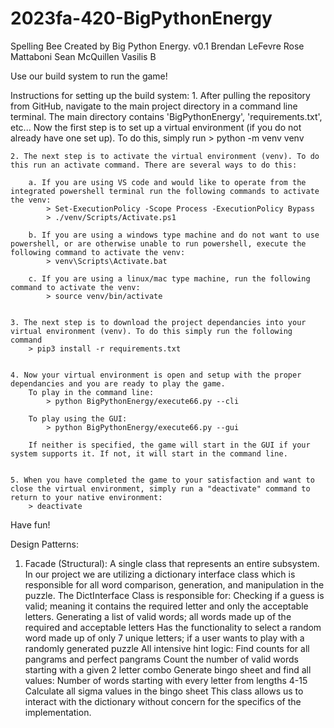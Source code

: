 # 2023fa-420-BigPythonEnergy
Spelling Bee Created by Big Python Energy.
v0.1
Brendan LeFevre
Rose Mattaboni
Sean McQuillen
Vasilis B

Use our build system to run the game!

Instructions for setting up the build system:
    1. After pulling the repository from GitHub, navigate to the main project directory in a command line terminal. The main directory contains 'BigPythonEnergy', 'requirements.txt', etc... Now the first step is to set up a virtual environment (if you do not already have one set up). To do this, simply run
        > python -m venv venv


    2. The next step is to activate the virtual environment (venv). To do this run an activate command. There are several ways to do this:

        a. If you are using VS code and would like to operate from the integrated powershell terminal run the following commands to activate the venv:
            > Set-ExecutionPolicy -Scope Process -ExecutionPolicy Bypass
            > ./venv/Scripts/Activate.ps1

        b. If you are using a windows type machine and do not want to use powershell, or are otherwise unable to run powershell, execute the following command to activate the venv:
            > venv\Scripts\Activate.bat

        c. If you are using a linux/mac type machine, run the following command to activate the venv:
            > source venv/bin/activate


    3. The next step is to download the project dependancies into your virtual environment (venv). To do this simply run the following command
        > pip3 install -r requirements.txt


    4. Now your virtual environment is open and setup with the proper dependancies and you are ready to play the game. 
        To play in the command line:
            > python BigPythonEnergy/execute66.py --cli

        To play using the GUI:
            > python BigPythonEnergy/execute66.py --gui

        If neither is specified, the game will start in the GUI if your system supports it. If not, it will start in the command line.
    

    5. When you have completed the game to your satisfaction and want to close the virtual environment, simply run a "deactivate" command to return to your native environment:
        > deactivate

Have fun!

Design Patterns:

1. Facade (Structural): A single class that represents an entire subsystem. In our project we are utilizing a dictionary interface class which is responsible for all word comparison, generation, and manipulation in the puzzle. The DictInterface Class is responsible for:
    Checking if a guess is valid; meaning it contains the required letter and only the acceptable letters.
    Generating a list of valid words; all words made up of the required and acceptable letters
    Has the functionality to select a random word made up of only 7 unique letters; if a user wants to play with a randomly generated puzzle
    All intensive hint logic:
        Find counts for all pangrams and perfect pangrams
        Count the number of valid words starting with a given 2 letter combo
        Generate bingo sheet and find all values:
            Number of words starting with every letter from lengths 4-15
            Calculate all sigma values in the bingo sheet
    This class allows us to interact with the dictionary without concern for the specifics of the implementation. 
    